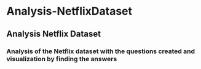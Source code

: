 # Analysis-NetflixDataset

## Analysis Netflix Dataset

### Analysis of the Netflix dataset with the questions created and visualization by finding the answers 
